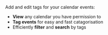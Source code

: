 Add and edit tags for your calendar events:

+ __View__ any calendar you have permission to
+ __Tag events__ for easy and fast catagorisation
+ Efficiently __filter__ and __search__ by tags